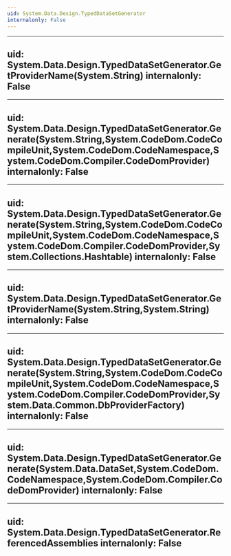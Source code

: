```yaml
---
uid: System.Data.Design.TypedDataSetGenerator
internalonly: False
---
```


---
uid: System.Data.Design.TypedDataSetGenerator.GetProviderName(System.String)
internalonly: False
---

---
uid: System.Data.Design.TypedDataSetGenerator.Generate(System.String,System.CodeDom.CodeCompileUnit,System.CodeDom.CodeNamespace,System.CodeDom.Compiler.CodeDomProvider)
internalonly: False
---

---
uid: System.Data.Design.TypedDataSetGenerator.Generate(System.String,System.CodeDom.CodeCompileUnit,System.CodeDom.CodeNamespace,System.CodeDom.Compiler.CodeDomProvider,System.Collections.Hashtable)
internalonly: False
---

---
uid: System.Data.Design.TypedDataSetGenerator.GetProviderName(System.String,System.String)
internalonly: False
---

---
uid: System.Data.Design.TypedDataSetGenerator.Generate(System.String,System.CodeDom.CodeCompileUnit,System.CodeDom.CodeNamespace,System.CodeDom.Compiler.CodeDomProvider,System.Data.Common.DbProviderFactory)
internalonly: False
---

---
uid: System.Data.Design.TypedDataSetGenerator.Generate(System.Data.DataSet,System.CodeDom.CodeNamespace,System.CodeDom.Compiler.CodeDomProvider)
internalonly: False
---

---
uid: System.Data.Design.TypedDataSetGenerator.ReferencedAssemblies
internalonly: False
---
